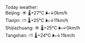 Today weather:  
Beijing: ☀️ 🌡️+27°C 🌬️↓0km/h  
Tianjin: ⛅️  🌡️+25°C 🌬️↓11km/h  
Shijiazhuang: ☀️ 🌡️+25°C 🌬️↙0km/h  
Tangshan: ⛅️  🌡️+24°C 🌬️↓11km/h  
